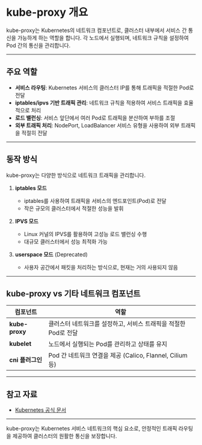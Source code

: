 # kube-proxy 개요

kube-proxy는 Kubernetes의 네트워크 컴포넌트로, 클러스터 내부에서 서비스 간 통신을 가능하게 하는 역할을 합니다. 각 노드에서 실행되며, 네트워크 규칙을 설정하여 Pod 간의 통신을 관리합니다.

---

## 주요 역할

- **서비스 라우팅**: Kubernetes 서비스의 클러스터 IP를 통해 트래픽을 적절한 Pod로 전달
- **iptables/ipvs 기반 트래픽 관리**: 네트워크 규칙을 적용하여 서비스 트래픽을 효율적으로 처리
- **로드 밸런싱**: 서비스 앞단에서 여러 Pod로 트래픽을 분산하여 부하를 조절
- **외부 트래픽 처리**: NodePort, LoadBalancer 서비스 유형을 사용하여 외부 트래픽을 적절히 전달

---

## 동작 방식

kube-proxy는 다양한 방식으로 네트워크 트래픽을 관리합니다.

1. **iptables 모드**
   - iptables를 사용하여 트래픽을 서비스의 엔드포인트(Pod)로 전달
   - 작은 규모의 클러스터에서 적절한 성능을 발휘

2. **IPVS 모드**
   - Linux 커널의 IPVS를 활용하여 고성능 로드 밸런싱 수행
   - 대규모 클러스터에서 성능 최적화 가능

3. **userspace 모드** (Deprecated)
   - 사용자 공간에서 패킷을 처리하는 방식으로, 현재는 거의 사용되지 않음

---

## kube-proxy vs 기타 네트워크 컴포넌트

| 컴포넌트 | 역할 |
|----------|------|
| **kube-proxy** | 클러스터 네트워크를 설정하고, 서비스 트래픽을 적절한 Pod로 전달 |
| **kubelet** | 노드에서 실행되는 Pod를 관리하고 상태를 유지 |
| **cni 플러그인** | Pod 간 네트워크 연결을 제공 (Calico, Flannel, Cilium 등) |

---

## 참고 자료

- [Kubernetes 공식 문서](https://kubernetes.io/docs/concepts/services-networking/service/)

---

kube-proxy는 Kubernetes 서비스 네트워크의 핵심 요소로, 안정적인 트래픽 라우팅을 제공하여 클러스터의 원활한 통신을 보장합니다.

